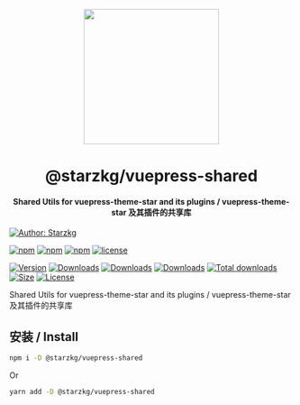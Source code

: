 <!-- markdownlint-disable -->
<p align="center">
  <img width="240" src="https://vuepress-star.shentuzhigang.cn/images/hero.png" style="text-align: center;"/>
</p>
<h1 align="center">@starzkg/vuepress-shared</h1>
<h4 align="center">Shared Utils for vuepress-theme-star and its plugins / vuepress-theme-star 及其插件的共享库</h4>

[![Author: Starzkg](https://img.shields.io/badge/Author-Starzkg-blue.svg?style=for-the-badge)](https://shentuzhigang.cn)

<!-- markdownlint-restore -->

[![npm](https://badgen.net/npm/v/@starzkg/vuepress-shared)](https://www.npmjs.com/package/@starzkg/vuepress-shared)
[![npm](https://badgen.net/npm/v/@starzkg/vuepress-shared/beta)](https://www.npmjs.com/package/@starzkg/vuepress-shared)
[![npm](https://badgen.net/npm/v/@starzkg/vuepress-shared/next)](https://www.npmjs.com/package/@starzkg/vuepress-shared)
[![license](https://badgen.net/npm/license/@starzkg/vuepress-shared)](https://github.com/vuepress-star/vuepress-shared/blob/main/LICENSE)

[![Version](https://img.shields.io/npm/v/@starzkg/vuepress-shared.svg?style=flat-square&logo=npm)](https://www.npmjs.com/package/@starzkg/vuepress-shared)
[![Downloads](https://img.shields.io/npm/dw/@starzkg/vuepress-shared.svg?style=flat-square&logo=npm)](https://www.npmjs.com/package/@starzkg/vuepress-shared)
[![Downloads](https://img.shields.io/npm/dm/@starzkg/vuepress-shared.svg?style=flat-square&logo=npm)](https://www.npmjs.com/package/@starzkg/vuepress-shared)
[![Downloads](https://img.shields.io/npm/dy/@starzkg/vuepress-shared.svg?style=flat-square&logo=npm)](https://www.npmjs.com/package/@starzkg/vuepress-shared)
[![Total downloads](https://img.shields.io/npm/dt/@starzkg/vuepress-shared?style=flat-square&logo=npm)](https://www.npmjs.com/package/@starzkg/vuepress-shared)
[![Size](https://img.shields.io/bundlephobia/min/@starzkg/vuepress-shared?style=flat-square&logo=npm)](https://www.npmjs.com/package/@starzkg/vuepress-shared)
[![License](https://img.shields.io/npm/l/@starzkg/vuepress-shared.svg?style=flat-square&logo=npm)](https://github.com/vuepress-star/vuepress-shared/blob/main/LICENSE)

Shared Utils for vuepress-theme-star and its plugins / vuepress-theme-star 及其插件的共享库

## 安装 / Install

```bash
npm i -D @starzkg/vuepress-shared
```

Or

```bash
yarn add -D @starzkg/vuepress-shared
```
